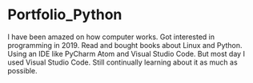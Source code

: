 # Portfolio_Python

I have been amazed on how computer works. Got interested in programming in 2019. Read and bought books about Linux and Python. Using an IDE like PyCharm Atom and Visual Studio Code.  But most day I used Visual Studio Code. Still continually learning about it as much as possible.
